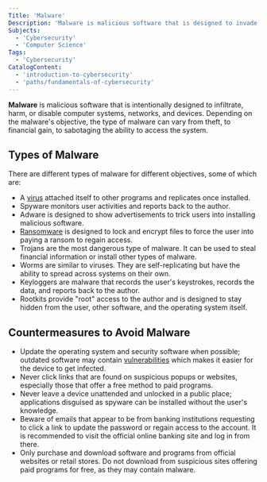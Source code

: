 ```yaml
---
Title: 'Malware'
Description: 'Malware is malicious software that is designed to invade, damage and disable computer systems, networks, and devices.'
Subjects:
  - 'Cybersecurity'
  - 'Computer Science'
Tags:
  - 'Cybersecurity'
CatalogContent:
  - 'introduction-to-cybersecurity'
  - 'paths/fundamentals-of-cybersecurity'
---
```


**Malware** is malicious software that is intentionally designed to infiltrate, harm, or disable computer systems, networks, and devices. Depending on the malware's objective, the type of malware can vary from theft, to financial gain, to sabotaging the ability to access the system.

## Types of Malware

There are different types of malware for different objectives, some of which are:

- A [virus](https://www.codecademy.com/resources/docs/cybersecurity/virus) attached itself to other programs and replicates once installed.
- Spyware monitors user activities and reports back to the author.
- Adware is designed to show advertisements to trick users into installing malicious software.
- [Ransomware](https://www.codecademy.com/resources/docs/cybersecurity/ransomware) is designed to lock and encrypt files to force the user into paying a ransom to regain access.
- Trojans are the most dangerous type of malware. It can be used to steal financial information or install other types of malware.
- Worms are similar to viruses. They are self-replicating but have the ability to spread across systems on their own.
- Keyloggers are malware that records the user's keystrokes, records the data, and reports back to the author.
- Rootkits provide "root" access to the author and is designed to stay hidden from the user, other software, and the operating system itself.

## Countermeasures to Avoid Malware

- Update the operating system and security software when possible; outdated software may contain [vulnerabilities](https://www.codecademy.com/resources/docs/cybersecurity/vulnerability) which makes it easier for the device to get infected.
- Never click links that are found on suspicious popups or websites, especially those that offer a free method to paid programs.
- Never leave a device unattended and unlocked in a public place; applications disguised as spyware can be installed without the user's knowledge.
- Beware of emails that appear to be from banking institutions requesting to click a link to update the password or regain access to the account. It is recommended to visit the official online banking site and log in from there.
- Only purchase and download software and programs from official websites or retail stores. Do not download from suspicious sites offering paid programs for free, as they may contain malware.
